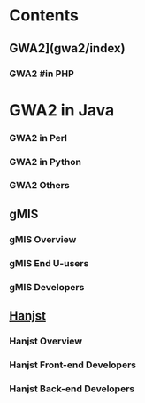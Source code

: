 
# Contents

## GWA2](gwa2/index)

### GWA2 #in PHP


# GWA2 in Java

### GWA2 in Perl

### GWA2 in Python

### GWA2 Others

## gMIS

### gMIS Overview
### gMIS End U-users
### gMIS Developers

## [Hanjst](hanjst/index)

### Hanjst Overview
### Hanjst Front-end Developers
### Hanjst Back-end Developers


<!--stackedit_data:
eyJoaXN0b3J5IjpbNTAyMDg1NjEsMTI3NTczNTE0OV19
-->